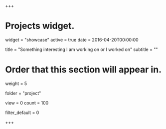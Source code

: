 +++
# Projects widget.
widget = "showcase"
active = true
date = 2016-04-20T00:00:00

title = "Something interesting I am working on or I worked on"
subtitle = ""

# Order that this section will appear in.
weight = 5

folder = "project"

view = 0
count = 100

filter_default = 0

+++
